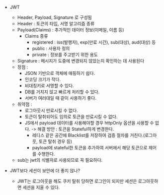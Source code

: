 - JWT
    - Header, Payload, Signature 로 구성됨
    - Header : 토큰의 타입, 서명 알고리즘 종류
    - Payload(Claims) : 추가적인 데이터 정보(이메일, 이름 등)
        - Claims 종류
            - registered : iss(발행자), exp(만료 시간), sub(대상), aud(대상) 등
            - public : 사용자 정의
            - private : 정보를 주고받기 위한 용도
    - Signature : 메시지가 도중에 변경되지 않았는지 확인하는 데 사용된다
    - 장점 : 
        - JSON 기반으로 객체에 매핑하기 쉽다.
        - 인코딩 크기가 작다.
        - 비대칭키로 서명할 수 있다.
        - DB를 거치지 않고 빠르게 처리할 수 있다.
        - 서버가 여러대일 때 같이 사용하기 좋다.
    - 취약점 :
        - 로그아웃시 만료시킬 수 없다.
        - 토큰이 탈취되어도 임의로 토큰을 만료시킬 수 없다.
        - JS에서 payload 데이터를 사용해야할 경우 httpOnly 옵션을 사용할 수 없다.
        -> 해결 방안 : 토큰을 Stateful하게 변경한다.
            - 레디스 같은 공간에 Blacklist를 저장하여 검증 절차를 거친다.(로그아웃, 토큰 탈취 경우 등)
            - payload에 stateful한 토큰을 추가하여 서버에서 해당 토큰으로 제어를 수행한다.
    - sub는 jwt의 식별자로 사용되므로 꼭 필요하다.

- JWT보다 세션이 보안에 더 좋지 않나?
    - JWT는 로그아웃을 해도 쿠키 탈취 당하면 로그인이 되지만 세션은 로그아웃하면 세션을 지울 수 있다.
    